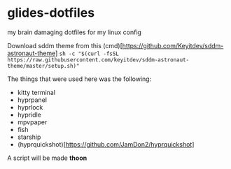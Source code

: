 # glides-dotfiles
my brain damaging dotfiles for my linux config

Download sddm theme from this (cmd)[https://github.com/Keyitdev/sddm-astronaut-theme]
`sh -c "$(curl -fsSL https://raw.githubusercontent.com/keyitdev/sddm-astronaut-theme/master/setup.sh)"`

The things that were used here was the following:
 - kitty terminal
 - hyprpanel
 - hyprlock
 - hypridle
 - mpvpaper
 - fish
 - starship
 - (hyprquickshot)[https://github.com/JamDon2/hyprquickshot]

A script will be made **thoon**
